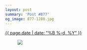 ```yaml
---
layout: post
summary: 'Post #877'
og_image: 877-1280.jpg
---
```


<p>
 <time>
  <a href="/877">
   {{ page.date | date: "%B %-d, %Y" }}
  </a>
 </time>
 <a href="/877">
  <figure data-taken="7/8/2019">
   <img sizes="(min-width: 700px) 50vw, calc(100vw - 2rem)" src="{{ site.assets_url }}/877-640.jpg" srcset="{{ site.assets_url }}/877-320.jpg 320w, {{ site.assets_url }}/877-640.jpg 640w, {{ site.assets_url }}/877-960.jpg 960w, {{ site.assets_url }}/877-1280.jpg 1280w"/>
  </figure>
 </a>
</p>
